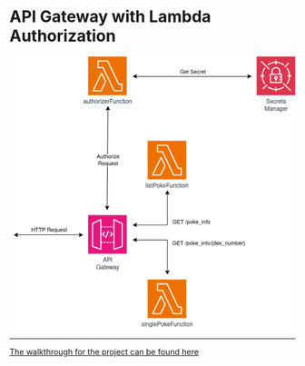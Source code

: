 # API Gateway with Lambda Authorization

![project workflow image](./ApiGatewayLambdaAuth.png)

---

[The walkthrough for the project can be found here](https://brainstobytes.com/api-gateway-with-lambda-authorizer)
